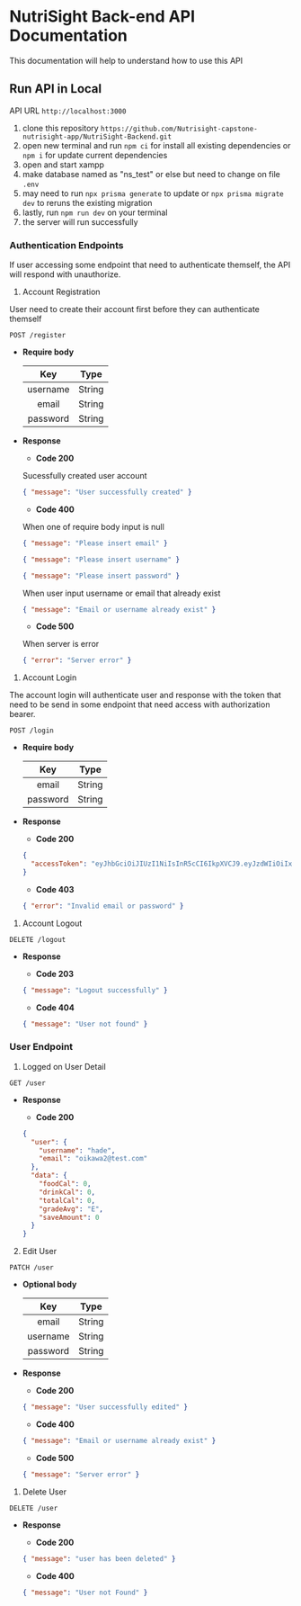 # NutriSight Back-end API Documentation

This documentation will help to understand how to use this API

## Run API in Local

API URL `http://localhost:3000`

1. clone this repository `https://github.com/Nutrisight-capstone-nutrisight-app/NutriSight-Backend.git`
2. open new terminal and run `npm ci` for install all existing dependencies or `npm i` for update current dependencies
3. open and start xampp
4. make database named as "ns_test" or else but need to change on file `.env`
5. may need to run `npx prisma generate` to update or `npx prisma migrate dev` to reruns the existing migration
6. lastly, run `npm run dev` on your terminal
7. the server will run successfully

### Authentication Endpoints

If user accessing some endpoint that need to authenticate themself, the API will respond with unauthorize.

1. Account Registration

User need to create their account first before they can authenticate themself

```http
POST /register
```

- **Require body**

  |   Key    |  Type  |
  | :------: | :----: |
  | username | String |
  |  email   | String |
  | password | String |

- **Response**

  - **Code 200**

  Sucessfully created user account

  ```json
  { "message": "User successfully created" }
  ```

  - **Code 400**

  When one of require body input is null

  ```json
  { "message": "Please insert email" }
  ```

  ```json
  { "message": "Please insert username" }
  ```

  ```json
  { "message": "Please insert password" }
  ```

  When user input username or email that already exist

  ```json
  { "message": "Email or username already exist" }
  ```

  - **Code 500**

  When server is error

  ```json
  { "error": "Server error" }
  ```

1. Account Login

The account login will authenticate user and response with the token that need to be send in some endpoint that need access with authorization bearer.

```http
POST /login
```

- **Require body**

  |   Key    |  Type  |
  | :------: | :----: |
  |  email   | String |
  | password | String |

- **Response**

  - **Code 200**

  ```json
  {
    "accessToken": "eyJhbGciOiJIUzI1NiIsInR5cCI6IkpXVCJ9.eyJzdWIiOiIxMjM0NTY3ODkwIiwibmFtZSI6IkpvaG4gRG9lIiwiaWF0IjoxNTE2MjM5MDIyfQ.SflKxwRJSMeKKF2QT4fwpMeJf36POk6yJV_adQssw5c"
  }
  ```

  - **Code 403**

  ```json
  { "error": "Invalid email or password" }
  ```

1. Account Logout

```http
DELETE /logout
```

- **Response**

  - **Code 203**

  ```json
  { "message": "Logout successfully" }
  ```

  - **Code 404**

  ```json
  { "message": "User not found" }
  ```

### User Endpoint

1. Logged on User Detail

```http
GET /user
```

- **Response**

  - **Code 200**

  ```json
  {
    "user": {
      "username": "hade",
      "email": "oikawa2@test.com"
    },
    "data": {
      "foodCal": 0,
      "drinkCal": 0,
      "totalCal": 0,
      "gradeAvg": "E",
      "saveAmount": 0
    }
  }
  ```

2. Edit User

```http
PATCH /user
```

- **Optional body**

  |   Key    |  Type  |
  | :------: | :----: |
  |  email   | String |
  | username | String |
  | password | String |

- **Response**

  - **Code 200**

  ```json
  { "message": "User successfully edited" }
  ```

  - **Code 400**

  ```json
  { "message": "Email or username already exist" }
  ```

  - **Code 500**

  ```json
  { "message": "Server error" }
  ```

1. Delete User

```http
DELETE /user
```

- **Response**

  - **Code 200**

  ```json
  { "message": "user has been deleted" }
  ```

  - **Code 400**

  ```json
  { "message": "User not Found" }
  ```
